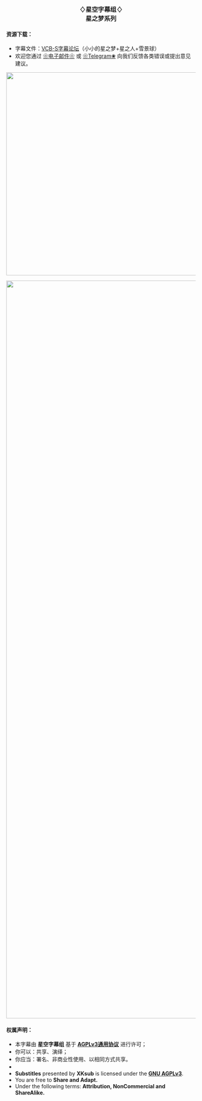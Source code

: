 <h3 align="center">♢星空字幕组♢<br>星之梦系列</h3>

<h4>资源下载：</h4>
<ul>
    <li>字幕文件：<a href="https://bbs.acgrip.com/thread-7768-1-1.html">VCB-S字幕论坛</a>（小小的星之梦+星之人+雪景球）</li>
    <li>欢迎您通过 <a href="haruhanasub@gmail.com" target="_blank">❀电子邮件❀</a> 或 <a href="https://t.me/Haruhana_Fansub" target="_blank">❀Telegram❀</a> 向我们反馈各类错误或提出意见建议。</li>
</ul>

<p align = "center">
	<img src="https://www.z4a.net/images/2021/05/17/XKsub-Planetarian-Collection-Poster.jpg" style="width:960px;height:540px">
</p>
<p align = "center">
	<img src="https://www.z4a.net/images/2021/05/21/XKsub-Planetarian-.png" style="width:750px;height:1962px">
</p>

<h4>权属声明：</h4>
<ul>
	<li>本字幕由 <b>星空字幕组</b> 基于 <a href="https://www.gnu.org/licenses/agpl-3.0.html" target="_blank"><b>AGPLv3通用协议</b></a> 进行许可；</li>
	<li>你可以：共享、演绎；</li>
	<li>你应当：署名、非商业性使用、以相同方式共享。</li>
	<li>　</li>
	<li><b>Substitles</b> presented by <b>XKsub</b> is licensed under the <a href="https://www.gnu.org/licenses/agpl-3.0.html" target="_blank"><b>GNU AGPLv3</b></a>.</li>
	<li>You are free to <b>Share and Adapt.</b></li>
	<li>Under the following terms: <b>Attribution, NonCommercial and ShareAlike.</b></li>
</ul>
